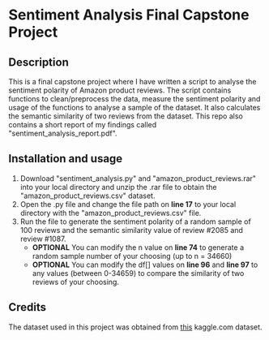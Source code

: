 # Sentiment Analysis Final Capstone Project

## Description
This is a final capstone project where I have written a script to analyse the sentiment polarity of Amazon product reviews. The script contains functions to clean/preprocess the data,  measure the sentiment polarity and usage of the functions to analyse a sample of the dataset. It also calculates the semantic similarity of two reviews from the dataset. This repo also contains a short report of my findings called "sentiment_analysis_report.pdf". 

## Installation and usage
1. Download "sentiment_analysis.py" and "amazon_product_reviews.rar" into your local directory and unzip the .rar file to obtain the "amazon_product_reviews.csv" dataset.
2. Open the .py file and change the file path on **line 17** to your local directory with the "amazon_product_reviews.csv" file.
3. Run the file to generate the sentiment polarity of a random sample of 100 reviews and the semantic similarity value of review #2085 and review #1087.
   - **OPTIONAL** You can modify the n value on **line 74** to generate a random sample number of your choosing (up to n = 34660)
   - **OPTIONAL** You can modify the df[] values on **line 96** and **line 97** to any values (between 0-34659) to compare the similarity of two reviews of your choosing.

## Credits
The dataset used in this project was obtained from [this](https://www.kaggle.com/datasets/datafiniti/consumer-reviews-of-amazon-products) kaggle.com dataset. 
